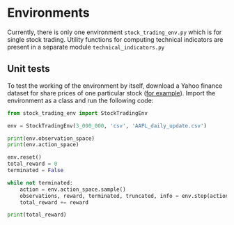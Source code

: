 # Environments
Currently, there is only one environment `stock_trading_env.py` which is for single stock trading. Utility functions for computing technical indicators are present in a separate module `technical_indicators.py`

## Unit tests
To test the working of the environment by itself, download a Yahoo finance dataset for share prices of one particular stock ([for example](https://www.kaggle.com/datasets/achintyatripathi/yahoo-finance-apple-inc-aapl)). Import the environment as a class and run the following code:
```py
from stock_trading_env import StockTradingEnv

env = StockTradingEnv(3_000_000, 'csv', 'AAPL_daily_update.csv')

print(env.observation_space)
print(env.action_space)

env.reset()
total_reward = 0
terminated = False

while not terminated:
    action = env.action_space.sample()
    observations, reward, terminated, truncated, info = env.step(action)
    total_reward += reward

print(total_reward)
```
